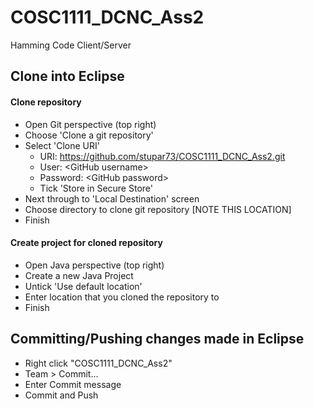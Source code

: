 # COSC1111_DCNC_Ass2
Hamming Code Client/Server

## Clone into Eclipse
#### Clone repository
* Open Git perspective (top right)
* Choose 'Clone a git repository'
* Select 'Clone URI'
  * URI: https://github.com/stupar73/COSC1111_DCNC_Ass2.git
  * User: &lt;GitHub username>
  * Password: &lt;GitHub password>
  * Tick 'Store in Secure Store'
* Next through to 'Local Destination' screen
* Choose directory to clone git repository [NOTE THIS LOCATION]
* Finish

#### Create project for cloned repository  
* Open Java perspective (top right)
* Create a new Java Project
* Untick 'Use default location'
* Enter location that you cloned the repository to
* Finish

## Committing/Pushing changes made in Eclipse
* Right click "COSC1111_DCNC_Ass2"
* Team > Commit...
* Enter Commit message
* Commit and Push